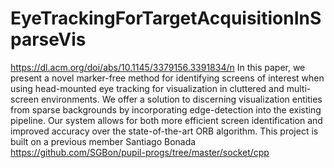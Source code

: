 # EyeTrackingForTargetAcquisitionInSparseVis 
https://dl.acm.org/doi/abs/10.1145/3379156.3391834/n
In this paper, we present a novel marker-free method for identifying screens of interest when using head-mounted eye tracking for visualization in cluttered and multi-screen environments. We offer a solution to discerning visualization entities from sparse backgrounds by incorporating edge-detection into the existing pipeline. Our system allows for both more efficient screen identification and improved accuracy over the state-of-the-art ORB algorithm.
This project is built on a previous member Santiago Bonada
https://github.com/SGBon/pupil-progs/tree/master/socket/cpp

